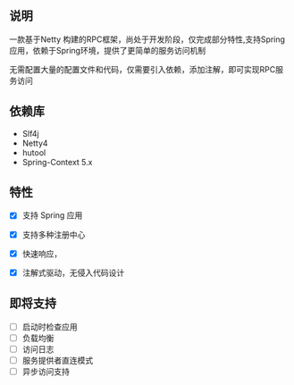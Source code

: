 ## 说明

一款基于Netty 构建的RPC框架，尚处于开发阶段，仅完成部分特性,支持Spring应用，依赖于Spring环境，提供了更简单的服务访问机制

无需配置大量的配置文件和代码，仅需要引入依赖，添加注解，即可实现RPC服务访问


## 依赖库

+ Slf4j
+ Netty4
+ hutool
+ Spring-Context 5.x

## 特性

- [x] 支持 Spring 应用
- [x] 支持多种注册中心
- [x] 快速响应，
- [x] 注解式驱动，无侵入代码设计


## 即将支持

- [ ] 启动时检查应用
- [ ] 负载均衡
- [ ] 访问日志
- [ ] 服务提供者直连模式
- [ ] 异步访问支持

